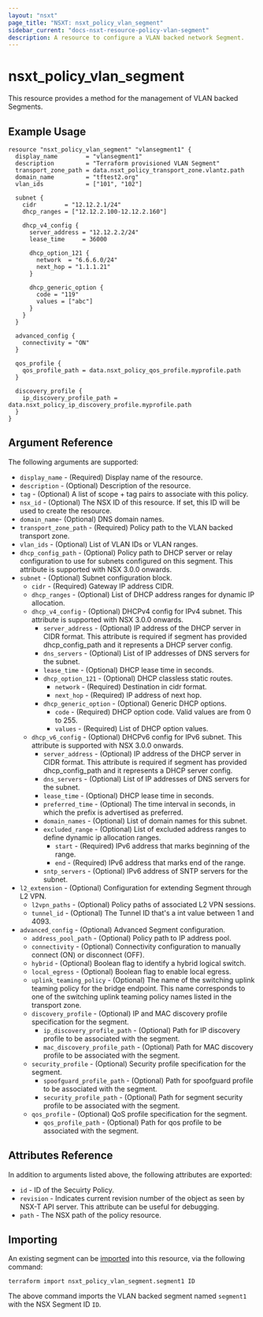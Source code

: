 ```yaml
---
layout: "nsxt"
page_title: "NSXT: nsxt_policy_vlan_segment"
sidebar_current: "docs-nsxt-resource-policy-vlan-segment"
description: A resource to configure a VLAN backed network Segment.
---
```


# nsxt_policy_vlan_segment

This resource provides a method for the management of VLAN backed Segments.
 
## Example Usage

```hcl
resource "nsxt_policy_vlan_segment" "vlansegment1" {
  display_name        = "vlansegment1"
  description         = "Terraform provisioned VLAN Segment"
  transport_zone_path = data.nsxt_policy_transport_zone.vlantz.path
  domain_name         = "tftest2.org"
  vlan_ids            = ["101", "102"]

  subnet {
    cidr        = "12.12.2.1/24"
    dhcp_ranges = ["12.12.2.100-12.12.2.160"]

    dhcp_v4_config {
      server_address = "12.12.2.2/24"
      lease_time     = 36000

      dhcp_option_121 {
        network  = "6.6.6.0/24"
        next_hop = "1.1.1.21"
      }

      dhcp_generic_option {
        code = "119"
        values = ["abc"]
      }
    }
  }

  advanced_config {
    connectivity = "ON"
  }

  qos_profile {
    qos_profile_path = data.nsxt_policy_qos_profile.myprofile.path
  }

  discovery_profile {
    ip_discovery_profile_path = data.nsxt_policy_ip_discovery_profile.myprofile.path
  }
}
```

## Argument Reference

The following arguments are supported:

* `display_name` - (Required) Display name of the resource.
* `description` - (Optional) Description of the resource.
* `tag` - (Optional) A list of scope + tag pairs to associate with this policy.
* `nsx_id` - (Optional) The NSX ID of this resource. If set, this ID will be used to create the resource.
* `domain_name`- (Optional) DNS domain names.
* `transport_zone_path` - (Required) Policy path to the VLAN backed transport zone.
* `vlan_ids` - (Optional) List of VLAN IDs or VLAN ranges.
* `dhcp_config_path` - (Optional) Policy path to DHCP server or relay configuration to use for subnets configured on this segment. This attribute is supported with NSX 3.0.0 onwards.
* `subnet` - (Optional) Subnet configuration block.
  * `cidr` - (Required) Gateway IP address CIDR.
  * `dhcp_ranges` - (Optional) List of DHCP address ranges for dynamic IP allocation.
  * `dhcp_v4_config` - (Optional) DHCPv4 config for IPv4 subnet. This attribute is supported with NSX 3.0.0 onwards.
    * `server_address` - (Optional) IP address of the DHCP server in CIDR format. This attribute is required if segment has provided dhcp_config_path and it represents a DHCP server config.
    * `dns_servers` - (Optional) List of IP addresses of DNS servers for the subnet.
    * `lease_time`  - (Optional) DHCP lease time in seconds.
    * `dhcp_option_121` - (Optional) DHCP classless static routes.
      * `network` - (Required) Destination in cidr format.
      * `next_hop` - (Required) IP address of next hop.
    * `dhcp_generic_option` - (Optional) Generic DHCP options.
      * `code` - (Required) DHCP option code. Valid values are from 0 to 255.
      * `values` - (Required) List of DHCP option values.
  * `dhcp_v6_config` - (Optional) DHCPv6 config for IPv6 subnet. This attribute is supported with NSX 3.0.0 onwards.
    * `server_address` - (Optional) IP address of the DHCP server in CIDR format. This attribute is required if segment has provided dhcp_config_path and it represents a DHCP server config.
    * `dns_servers` - (Optional) List of IP addresses of DNS servers for the subnet.
    * `lease_time`  - (Optional) DHCP lease time in seconds.
    * `preferred_time` - (Optional) The time interval in seconds, in which the prefix is advertised as preferred.
    * `domain_names` - (Optional) List of domain names for this subnet.
    * `excluded_range` - (Optional) List of excluded address ranges to define dynamic ip allocation ranges.
      * `start` - (Required) IPv6 address that marks beginning of the range.
      * `end` - (Required) IPv6 address that marks end of the range.
    * `sntp_servers` - (Optional) IPv6 address of SNTP servers for the subnet.
* `l2_extension` - (Optional) Configuration for extending Segment through L2 VPN.
  * `l2vpn_paths` - (Optional) Policy paths of associated L2 VPN sessions.
  * `tunnel_id` - (Optional) The Tunnel ID that's a int value between 1 and 4093.
* `advanced_config` - (Optional) Advanced Segment configuration.
  * `address_pool_path` - (Optional) Policy path to IP address pool.
  * `connectivity` - (Optional) Connectivity configuration to manually connect (ON) or disconnect (OFF).
  * `hybrid` - (Optional) Boolean flag to identify a hybrid logical switch.
  * `local_egress` - (Optional) Boolean flag to enable local egress.
  * `uplink_teaming_policy` - (Optional) The name of the switching uplink teaming policy for the bridge endpoint. This name corresponds to one of the switching uplink teaming policy names listed in the transport zone.
  * `discovery_profile` - (Optional) IP and MAC discovery profile specification for the segment.
    * `ip_discovery_profile_path` - (Optional) Path for IP discovery profile to be associated with the segment.
    * `mac_discovery_profile_path` - (Optional) Path for MAC discovery profile to be associated with the segment.
  * `security_profile` - (Optional) Security profile specification for the segment.
    * `spoofguard_profile_path` - (Optional) Path for spoofguard profile to be associated with the segment.
    * `security_profile_path` - (Optional) Path for segment security profile to be associated with the segment.
  * `qos_profile` - (Optional) QoS profile specification for the segment.
    * `qos_profile_path` - (Optional) Path for qos profile to be associated with the segment.

## Attributes Reference

In addition to arguments listed above, the following attributes are exported:

* `id` - ID of the Secuirty Policy.
* `revision` - Indicates current revision number of the object as seen by NSX-T API server. This attribute can be useful for debugging.
* `path` - The NSX path of the policy resource.

## Importing

An existing segment can be [imported][docs-import] into this resource, via the following command:

[docs-import]: /docs/import/index.html

```
terraform import nsxt_policy_vlan_segment.segment1 ID
```

The above command imports the VLAN backed segment  named `segment1` with the NSX Segment ID `ID`.
